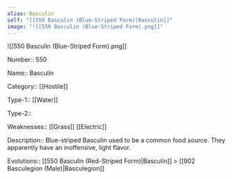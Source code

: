 ```yaml
---
alias: Basculin
self: "[[550 Basculin (Blue-Striped Form)|Basculin]]"
image: "![[550 Basculin (Blue-Striped Form).png]]"
---
```


![[550 Basculin (Blue-Striped Form).png]]

Number:: 550

Name:: Basculin

Category:: [[Hostile]]

Type-1:: [[Water]]

Type-2:: 

Weaknesses:: [[Grass]] [[Electric]]

Description:: Blue-striped Basculin used to be a common food source. They apparently have an inoffensive, light flavor.

Evolutions:: [[550 Basculin (Red-Striped Form)|Basculin]] > [[902 Basculegion (Male)|Basculegion]]